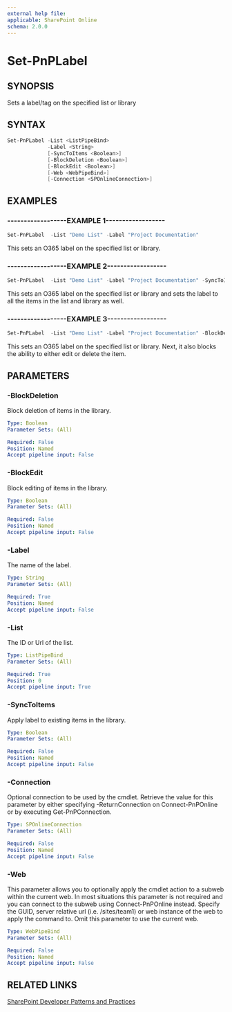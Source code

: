 ```yaml
---
external help file:
applicable: SharePoint Online
schema: 2.0.0
---
```

# Set-PnPLabel

## SYNOPSIS
Sets a label/tag on the specified list or library

## SYNTAX 

```powershell
Set-PnPLabel -List <ListPipeBind>
             -Label <String>
             [-SyncToItems <Boolean>]
             [-BlockDeletion <Boolean>]
             [-BlockEdit <Boolean>]
             [-Web <WebPipeBind>]
             [-Connection <SPOnlineConnection>]
```

## EXAMPLES

### ------------------EXAMPLE 1------------------
```powershell
Set-PnPLabel  -List "Demo List" -Label "Project Documentation"
```

This sets an O365 label on the specified list or library. 

### ------------------EXAMPLE 2------------------
```powershell
Set-PnPLabel  -List "Demo List" -Label "Project Documentation" -SyncToItems $true
```

This sets an O365 label on the specified list or library and sets the label to all the items in the list and library as well.

### ------------------EXAMPLE 3------------------
```powershell
Set-PnPLabel  -List "Demo List" -Label "Project Documentation" -BlockDelete $true -BlockEdit $true
```

This sets an O365 label on the specified list or library. Next, it also blocks the ability to either edit or delete the item. 

## PARAMETERS

### -BlockDeletion
Block deletion of items in the library.

```yaml
Type: Boolean
Parameter Sets: (All)

Required: False
Position: Named
Accept pipeline input: False
```

### -BlockEdit
Block editing of items in the library.

```yaml
Type: Boolean
Parameter Sets: (All)

Required: False
Position: Named
Accept pipeline input: False
```

### -Label
The name of the label.

```yaml
Type: String
Parameter Sets: (All)

Required: True
Position: Named
Accept pipeline input: False
```

### -List
The ID or Url of the list.

```yaml
Type: ListPipeBind
Parameter Sets: (All)

Required: True
Position: 0
Accept pipeline input: True
```

### -SyncToItems
Apply label to existing items in the library.

```yaml
Type: Boolean
Parameter Sets: (All)

Required: False
Position: Named
Accept pipeline input: False
```

### -Connection
Optional connection to be used by the cmdlet. Retrieve the value for this parameter by either specifying -ReturnConnection on Connect-PnPOnline or by executing Get-PnPConnection.

```yaml
Type: SPOnlineConnection
Parameter Sets: (All)

Required: False
Position: Named
Accept pipeline input: False
```

### -Web
This parameter allows you to optionally apply the cmdlet action to a subweb within the current web. In most situations this parameter is not required and you can connect to the subweb using Connect-PnPOnline instead. Specify the GUID, server relative url (i.e. /sites/team1) or web instance of the web to apply the command to. Omit this parameter to use the current web.

```yaml
Type: WebPipeBind
Parameter Sets: (All)

Required: False
Position: Named
Accept pipeline input: False
```

## RELATED LINKS

[SharePoint Developer Patterns and Practices](http://aka.ms/sppnp)
